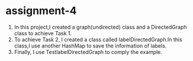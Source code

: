 # assignment-4
1. In this project,I created a graph(undirected) class and a DirectedGraph class to achieve Task 1.
2. To achieve Task 2, I created a class called labelDirectedGraph.In this class,I use another HashMap to save the information of labels.
3. Finally, I use TestlabelDirectedGraph to comply the example.
